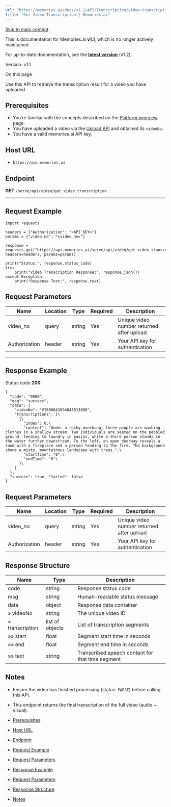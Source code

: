 ```yaml
---
url: "https://memories.ai/docs/v1.1/API/Transcription/video-transcription/"
title: "Get Video Transcription | Memories.ai"
---
```


[Skip to main content](https://memories.ai/docs/v1.1/API/Transcription/video-transcription/#__docusaurus_skipToContent_fallback)

This is documentation for Memories.ai **v1.1**, which is no longer actively maintained.

For up-to-date documentation, see the **[latest version](https://memories.ai/docs/API/Transcription/video-transcription/)** (v1.2).

Version: v1.1

On this page

Use this API to retrieve the transcription result for a video you have uploaded.

## Prerequisites [​](https://memories.ai/docs/v1.1/API/Transcription/video-transcription/\#prerequisites "Direct link to Prerequisites")

- You’re familiar with the concepts described on the [Platform overview](https://memories.ai/docs/v1.1/overview/) page.
- You have uploaded a video via the [Upload API](https://memories.ai/docs/v1.1/API/Upload/) and obtained its `videoNo`.
- You have a valid memories.ai API key.

## Host URL [​](https://memories.ai/docs/v1.1/API/Transcription/video-transcription/\#host-url "Direct link to Host URL")

- `https://api.memories.ai`

## Endpoint [​](https://memories.ai/docs/v1.1/API/Transcription/video-transcription/\#endpoint "Direct link to Endpoint")

**GET** `/serve/api/video/get_video_transcription`

* * *

## Request Example [​](https://memories.ai/docs/v1.1/API/Transcription/video-transcription/\#request-example "Direct link to Request Example")

```codeBlockLines_e6Vv
import requests

headers = {"Authorization": "<API_KEY>"}
params = {"video_no": "<video_no>"}

response = requests.get("https://api.memories.ai/serve/api/video/get_video_transcription", headers=headers, params=params)

print("Status:", response.status_code)
try:
    print("Video Transcription Response:", response.json())
except Exception:
    print("Response Text:", response.text)

```

## Request Parameters [​](https://memories.ai/docs/v1.1/API/Transcription/video-transcription/\#request-parameters "Direct link to Request Parameters")

| Name | Location | Type | Required | Description |
| --- | --- | --- | --- | --- |
| video\_no | query | string | Yes | Unique video number returned after upload |
| Authorization | header | string | Yes | Your API key for authentication |

* * *

## Response Example [​](https://memories.ai/docs/v1.1/API/Transcription/video-transcription/\#response-example "Direct link to Response Example")

Status code **200**

```codeBlockLines_e6Vv
{
  "code": "0000",
  "msg": "success",
  "data": {
    "videoNo": "VI606041694843813888",
    "transcriptions": [\
      {\
        "index": 0,\
        "content": "Under a rocky overhang, three people are washing clothes in a shallow stream. Two individuals are seated on the pebbled ground, tending to laundry in basins, while a third person stands in the water further downstream. To the left, an open doorway reveals a room with a fireplace and a person tending to the fire. The background shows a misty, mountainous landscape with trees.",\
        "startTime": "0",\
        "endTime": "8"\
      }\
    ]
  },
  "success": true, "failed": false
}

```

## Request Parameters [​](https://memories.ai/docs/v1.1/API/Transcription/video-transcription/\#request-parameters-1 "Direct link to Request Parameters")

| Name | Location | Type | Required | Description |
| --- | --- | --- | --- | --- |
| video\_no | query | string | Yes | Unique video number returned after upload |
| Authorization | header | string | Yes | Your API key for authentication |

## Response Structure [​](https://memories.ai/docs/v1.1/API/Transcription/video-transcription/\#response-structure "Direct link to Response Structure")

| Name | Type | Description |
| --- | --- | --- |
| code | string | Response status code |
| msg | string | Human-readable status message |
| data | object | Response data container |
| » videoNo | string | The unique video ID |
| » transcription | list of objects | List of transcription segments |
| »» start | float | Segment start time in seconds |
| »» end | float | Segment end time in seconds |
| »» text | string | Transcribed speech content for that time segment |

## Notes [​](https://memories.ai/docs/v1.1/API/Transcription/video-transcription/\#notes "Direct link to Notes")

- Ensure the video has finished processing (status: `PARSE`) before calling this API.
- This endpoint returns the final transcription of the full video (audio + visual).

- [Prerequisites](https://memories.ai/docs/v1.1/API/Transcription/video-transcription/#prerequisites)
- [Host URL](https://memories.ai/docs/v1.1/API/Transcription/video-transcription/#host-url)
- [Endpoint](https://memories.ai/docs/v1.1/API/Transcription/video-transcription/#endpoint)
- [Request Example](https://memories.ai/docs/v1.1/API/Transcription/video-transcription/#request-example)
- [Request Parameters](https://memories.ai/docs/v1.1/API/Transcription/video-transcription/#request-parameters)
- [Response Example](https://memories.ai/docs/v1.1/API/Transcription/video-transcription/#response-example)
- [Request Parameters](https://memories.ai/docs/v1.1/API/Transcription/video-transcription/#request-parameters-1)
- [Response Structure](https://memories.ai/docs/v1.1/API/Transcription/video-transcription/#response-structure)
- [Notes](https://memories.ai/docs/v1.1/API/Transcription/video-transcription/#notes)